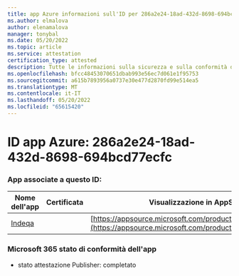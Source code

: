 ```yaml
---
title: app Azure informazioni sull'ID per 286a2e24-18ad-432d-8698-694bcd77ecfc
ms.author: elmalova
author: elenamalova
manager: tonybal
ms.date: 05/20/2022
ms.topic: article
ms.service: attestation
certification_type: attested
description: Tutte le informazioni sulla sicurezza e sulla conformità disponibili per 286a2e24-18ad-432d-8698-694bcd77ecfc.
ms.openlocfilehash: bfcc48453070651dbab993e56ec7d061e1f95753
ms.sourcegitcommit: a615b7893956a0737e30e477d2870fd99e514ea5
ms.translationtype: MT
ms.contentlocale: it-IT
ms.lasthandoff: 05/20/2022
ms.locfileid: "65615420"
---
```

# <a name="azure-app-id-286a2e24-18ad-432d-8698-694bcd77ecfc"></a>ID app Azure: 286a2e24-18ad-432d-8698-694bcd77ecfc


### <a name="apps-associated-with-this-id"></a>App associate a questo ID:
| **Nome dell'app** | **Certificata** | **Visualizzazione in AppSource** |
|--------------|---------------|-----------------------|
| [Indeqa](../forward/WA200003277.md) |  | [https://appsource.microsoft.com/product/office/WA200003277](https://appsource.microsoft.com/product/office/WA200003277) |

### <a name="microsoft-365-app-compliance-status"></a>Microsoft 365 stato di conformità dell'app
- stato attestazione Publisher: completato
